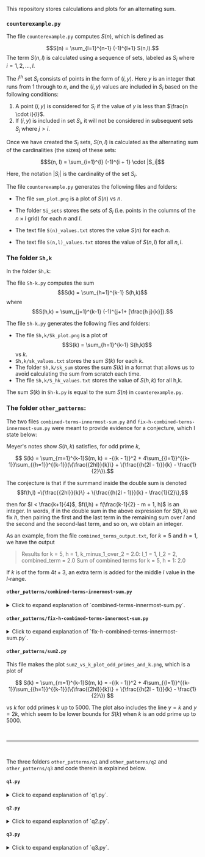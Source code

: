This repository stores calculations and plots for an alternating sum.

### `counterexample.py`

The file `counterexample.py` computes $S(n)$, which is defined as

 $$S(n) = \sum_{l=1}^{n-1} (-1)^{l+1} S(n,l).$$
The term $S(n, l)$ is calculated using a sequence of sets, labeled as $S_i$ where $i = 1, 2, ..., l$.

The $i^{th}$ set $S_i$ consists of points in the form of $(i, y)$. Here $y$ is an integer that runs from 1 through to $n$, and the $(i, y)$ values are included in $S_i$ based on the following conditions:

1. A point $(i, y)$ is considered for $S_i$ if the value of $y$ is less than $\frac{n \cdot i}{l}$.
2. If $(i, y)$ is included in set $S_i$, it will not be considered in subsequent sets $S_j$ where $j > i$.

Once we have created the $S_i$ sets, $S(n, l)$ is calculated as the alternating sum of the cardinalities (the sizes) of these sets:

$$S(n, l) = \sum_{i=1}^{l} (-1)^{i + 1} \cdot |S_i|$$

Here, the notation $|S_i|$ is the cardinality of the set $S_i$.

The file `counterexample.py` generates the following files and folders:

- The file `sum_plot.png` is a plot of $S(n)$ vs $n$.

- The folder `Si_sets` stores the sets of $S_i$ (i.e. points in the columns of the $n \times l$ grid) for each $n$ and $l$. 

- The text file `S(n)_values.txt` stores the value $S(n)$ for each $n$.

- The text file `S(n,l)_values.txt` stores the value of $S(n,l)$ for all $n,l$.


### The folder `Sh,k`

In the folder `Sh,k`:

The file `Sh-k.py` computes the sum $$S(k) = \sum_{h=1}^{k-1} S(h,k)$$ where $$S(h,k) = \sum_{j=1}^{k-1} (-1)^{j+1+ [\frac{h j}{k}]}.$$

The file `Sh-k.py` generates the following files and folders:

- The file `Sh,k/Sk_plot.png` is a plot of $$S(k) = \sum_{h=1}^{k-1} S(h,k)$$ vs $k$.
- `Sh,k/sk_values.txt` stores the sum $S(k)$ for each $k$.
- The folder `Sh,k/sk_sum` stores the sum $S(k)$ in a format that allows us to avoid calculating the sum from scratch each time.
- The file `Sh,k/S_hk_values.txt` stores the value of $S(h,k)$ for all h,k.

The sum $S(k)$ in `Sh-k.py` is equal to the sum $S(n)$ in `counterexample.py`.

### The folder `other_patterns`:

The two files `combined-terms-innermost-sum.py` and
`fix-h-combined-terms-innermost-sum.py` were meant to provide evidence for a conjecture, which I state below:

Meyer's notes show $S(h,k)$ satisfies, for odd prime $k$,

$$ S(k) = \sum_{m=1}^{k-1}S(m, k) = -{(k - 1)}^2 + 4\sum_{{l=1}}^{{k-1}}\sum_{{h=1}}^{{k-1}}(\{\frac{{2hl}}{k}\} + \{\frac{{h(2l - 1)}}{k} - \frac{1}{2}\}).$$

The conjecture is that if the summand inside the double sum is denoted $$f(h,l) =\{\frac{{2hl}}{k}\} + \{\frac{{h(2l - 1)}}{k} - \frac{1}{2}\},$$

then for $l < \frac{k+1}{4}$, $f(l,h) + f(\frac{k-1}{2} - m + 1, h)$ is an integer. In words, if in the double sum in the above expression for $S(h,k)$ we fix $h$, then pairing the first and the last term in the remaining sum over $l$ and the second and the second-last term, and so on, we obtain an integer.

As an example, from the file `combined_terms_output.txt`, for $k = 5$ and $h = 1$, we have the output

> Results for k = 5, h = 1, k_minus_1_over_2 = 2.0:
>l_1 = 1, l_2 = 2, combined_term = 2.0
>Sum of combined terms for k = 5, h = 1: 2.0

If $k$ is of the form $4t+3$, an extra term is added for the middle $l$ value in the $l$-range.


#### `other_patterns/combined-terms-innermost-sum.py`

<details>
<summary>Click to expand explanation of `combined-terms-innermost-sum.py`.</summary>

For a given odd prime $k$ less than $300$, integers $h$ and $l$ range from $1$ to $\frac{k-1}{2}$.

The two terms computed for each $h$ and $l$ are:

1. $\left\{\frac{2hl}{k}\right\}$
2. $\left\{\frac{h(2l-1)}{k} - 0.5\right\}$

where $\{\cdot\}$ represents the fractional part of a number.

For every $l$ value, there is an $l'$ such that the sum of their indices in the $l$-range sequence is `num_l_values - 1`. The script computes a 'combined term' for each such $l$ and $l'$ pair, defined as the sum of terms for $l$ and $l'$.

If $k$ is of the form $4t+3$, an extra term for the middle $l$ value in the $l$-range is appended to the combined terms.

The output for this file is stored in `other_patterns/combined_terms_output.txt`.

</details>

#### `other_patterns/fix-h-combined-terms-innermost-sum.py`
<details>
<summary>Click to expand explanation of `fix-h-combined-terms-innermost-sum.py`.</summary>

For a given integer $k$ between $3$ and $50$, the script defines integers $h$ and $l$ as follows:

- $h$ and $l$ iterate from 1 to $\frac{k-1}{2}$.

The two terms computed for each $h$ and $l$ are:

1. $\left\{\frac{2hl}{k}\right\}$
2. $\left\{\frac{h(2l-1)}{k} - 0.5\right\}$

where $\{\cdot\}$ represents the fractional part of a number.

For every $l$ value, there is an $l'$ such that the sum of their indices in the $l$-range sequence is `num_l_values - 1`. The script computes a 'combined term' for each $l$ and $l'$ pair, which is defined as the sum of terms for $l$ and $l'$.

If $k$ is of the form $4t+3$, an extra term is added for the middle $l$ value in the $l$-range.

Additionally, the script computes individual components of each combined term: the first term for $l=l_1$ and $l=l_2$, and the second term for $l=l_1$ and $l=l_2$.

The output is stored in the text file `other_patterns/fixed-h-combined_terms_with_components_output.txt`. Each computed term, its respective components and the overall sum of terms for each $k$ and $h$ pair are recorded.
</details>

#### `other_patterns/sum2.py`

This file makes the plot `sum2_vs_k_plot_odd_primes_and_k.png`, which is a plot of 

$$ S(k) = \sum_{m=1}^{k-1}S(m, k) = -{(k - 1)}^2 + 4\sum_{{l=1}}^{{k-1}}\sum_{{h=1}}^{{k-1}}(\{\frac{{2hl}}{k}\} + \{\frac{{h(2l - 1)}}{k} - \frac{1}{2}\}) $$

 vs $k$ for odd primes $k$ up to $5000$. The plot also includes the line $y = k$ and $y = 2k$, which seem to be lower bounds for $S(k)$ when $k$ is an odd prime up to $5000$.

<br>

-----------

<br>


The three folders `other_patterns/q1` and `other_patterns/q2` and `other_patterns/q3` and code therein is explained below. 
#### `q1.py`

<details>
<summary>Click to expand explanation of `q1.py`.</summary>

For given odd prime $k$ up to $501$ , the possible values of $m$ and $h$ are defined as follows:
- $m$ iterates from 1 to $\lceil\frac{k+1}{4}\rceil$,
- $h$ iterates from $1$ through $\frac{k-1}{2}$.

Each $(m,h)$ pair is evaluated against the following condition:
$\left\{\frac{2mh}{k}\right\} \geq \left\{\frac{h}{k}\right\}$ and $\left\{\frac{2mh}{k}\right\} > 0.5$
where $\{x\}$ denotes the fractional part of a real number $x$.

For each prime $k$, the script calculates and records:
1. The total count of $(m,h)$ pairs that fulfill the condition,
2. The total count of $(m,h)$ pairs that do not meet the condition,
3. The upper bounds for both $m$ and $h$.

</details>

#### `q2.py`

<details>
<summary>Click to expand explanation of `q2.py`.</summary>


For given odd prime $k$ up to $501$, integers $m$ and $h$ are defined as follows:

- $m$ ranges from 1 to $\lceil\frac{k+1}{4}\rceil$,
- $h$ ranges from $1$ to $\frac{k-1}{2}$.

Each $(m,h)$ pair is checked against the following condition:
$$ \left\{\frac{2mh}{k}\right\} > 0.5,$$
where ${x}$ denotes the fractional part of a real number $x$.

For each prime $k$, the script calculates and records:

1. The total count of $(m,h)$ pairs that meet the condition,
2. The total count of $(m,h)$ pairs that do not meet the condition.

</details>


#### `q3.py`

<details>
<summary>Click to expand explanation of `q3.py`.</summary>

For given odd prime $k$ up to $501$ , this file iterates integers $m$ and $h$ as defined below:

- $m$ iterates from 1 to $\lceil\frac{k+1}{4}\rceil$,
- $h$ iterates from $1$ through $\frac{k-1}{2}$.

The script checks each $(m,h)$ pair against two conditions:
1. $\left\{\frac{2mh}{k}\right\} \geq \left\{\frac{h}{k}\right\}$,
2. $\left\{\frac{2mh}{k}\right\} > 0.5$,

where $\{x\}$ denotes the fractional part of a real number $x$.

For each prime $k$, the script tabulates:
1. Count of $(m,h)$ pairs that satisfy both conditions,
2. Count of $(m,h)$ pairs that satisfy only one of the conditions,
3. Count of $(m,h)$ pairs that do not satisfy either condition.


</details>